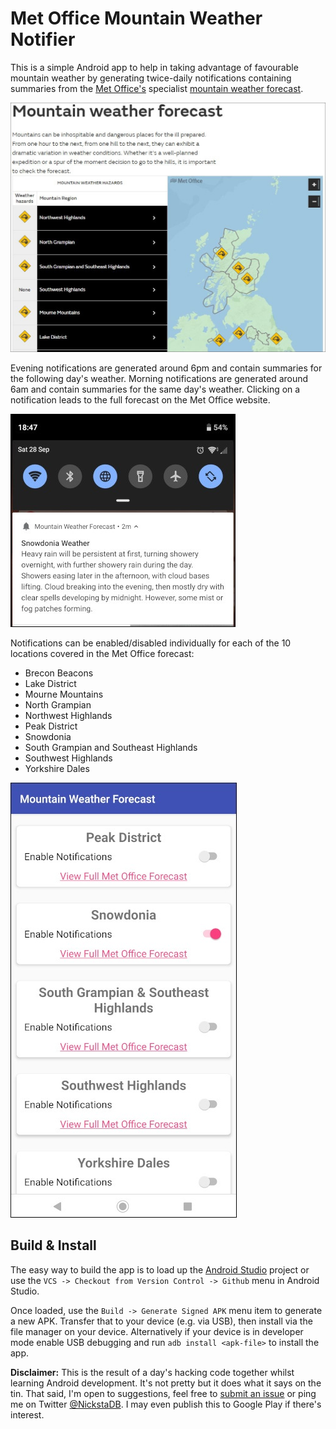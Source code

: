 # Met Office Mountain Weather Notifier #
This is a simple Android app to help in taking advantage of favourable mountain weather by generating twice-daily notifications containing summaries from the [Met Office's](https://www.metoffice.gov.uk/ "Met Office") specialist [mountain weather forecast](https://www.metoffice.gov.uk/weather/specialist-forecasts/mountain "Met Office mountain weather forecast.").

![The Met Office mountain weather forecast website](/screenshots/metofficemountainweather.jpg?raw=true)

Evening notifications are generated around 6pm and contain summaries for the following day's weather. Morning notifications are generated around 6am and contain summaries for the same day's weather. Clicking on a notification leads to the full forecast on the Met Office website.

![Notification example](/screenshots/notification.jpg?raw=true)

Notifications can be enabled/disabled individually for each of the 10 locations covered in the Met Office forecast:

- Brecon Beacons
- Lake District
- Mourne Mountains
- North Grampian
- Northwest Highlands
- Peak District
- Snowdonia
- South Grampian and Southeast Highlands
- Southwest Highlands
- Yorkshire Dales

![Configuration screen](/screenshots/settings.jpg?raw=true)

## Build & Install ##

The easy way to build the app is to load up the [Android Studio](https://developer.android.com/studio "Android Studio") project or use the `VCS -> Checkout from Version Control -> Github` menu in Android Studio.

Once loaded, use the `Build -> Generate Signed APK` menu item to generate a new APK. Transfer that to your device (e.g. via USB), then install via the file manager on your device. Alternatively if your device is in developer mode enable USB debugging and run `adb install <apk-file>` to install the app.

**Disclaimer:** This is the result of a day's hacking code together whilst learning Android development. It's not pretty but it does what it says on the tin. That said, I'm open to suggestions, feel free to [submit an issue](https://github.com/NickstaDB/MetOfficeMountainWeatherNotifier-Android/issues "Submit an issue or feature request.") or ping me on Twitter [@NickstaDB](https://twitter.com/nickstadb "Find me on Twitter."). I may even publish this to Google Play if there's interest.
